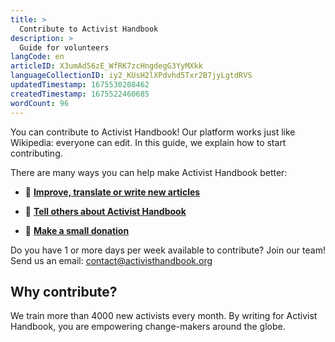 ```yaml
---
title: >
  Contribute to Activist Handbook
description: >
  Guide for volunteers
langCode: en
articleID: X3umAd56zE_WfRK7zcHngdegG3YyMXkk
languageCollectionID: iy2_KUsH2lXPdvhd5Txr2B7jyLgtdRVS
updatedTimestamp: 1675530208462
createdTimestamp: 1675522460685
wordCount: 96
---
```


You can contribute to Activist Handbook! Our platform works just like Wikipedia: everyone can edit. In this guide, we explain how to start contributing.

There are many ways you can help make Activist Handbook better:

-   **📝** [**Improve, translate or write new articles**](contribute/write)
    
-   **📢** [**Tell others about Activist Handbook**](share)
    
-   **🤑** [**Make a small donation**](donate)
    

Do you have 1 or more days per week available to contribute? Join our team! Send us an email: [contact@activisthandbook.org](mailto:contact@activisthandbook.org)

## Why contribute?

We train more than 4000 new activists every month. By writing for Activist Handbook, you are empowering change-makers around the globe.